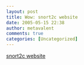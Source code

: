 ```yaml
---
layout: post
title: Wow: snort2c website
date: 2005-05-15 22:38
author: metavalent
comments: true
categories: [Uncategorized]
---
```

<a href="http://people.hazent.com/~adl/snort2c/h_page/">snort2c website</a>

